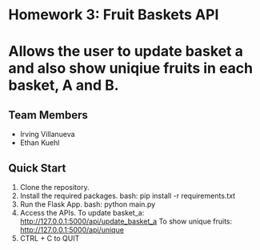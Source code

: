 # Homework 3: Fruit Baskets API 
# Allows the user to update basket a and also show uniqiue fruits in each basket, A and B.

## Team Members
-   Irving Villanueva
-   Ethan Kuehl

## Quick Start
1.  Clone the repository.
2.  Install the required packages.
    bash: pip install -r requirements.txt
3.  Run the Flask App.
    bash: python main.py
4.  Access the APIs.
    To update basket_a: 
        http://127.0.0.1:5000/api/update_basket_a
    To show unique fruits:
        http://127.0.0.1:5000/api/unique 
5. CTRL + C to QUIT
